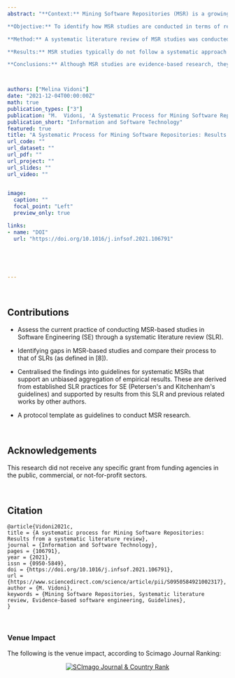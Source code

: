 ```yaml
---
abstract: "**Context:** Mining Software Repositories (MSR) is a growing area of Software Engineering (SE) research. Since their emergence in 2004, many investigations have analysed different aspects of these studies. However, there are no guidelines on how to conduct systematic MSR studies. There is a need to evaluate how MSR research is approached to provide a framework to do so systematically.<br />

**Objective:** To identify how MSR studies are conducted in terms of repository selection and data extraction. To uncover potential for improvement in directing systematic research and providing guidelines to do so.<br />

**Method:** A systematic literature review of MSR studies was conducted following the guidelines and template proposed by Mian et al. (which refines those provided by Kitchenham and Charters). These guidelines were extended and revised to provide a framework for systematic MSR studies.<br />

**Results:** MSR studies typically do not follow a systematic approach for repository selection, and many do not report selection or data extraction protocols. Furthermore, few manuscripts discuss threats to the study’s validity due to the selection or data extraction steps followed.<br />

**Conclusions:** Although MSR studies are evidence-based research, they seldom follow a systematic process. Hence, there is a need for guidelines on how to conduct systematic MSR studies. New guidelines and a template have been proposed, consolidating related studies in the MSR field and strategies for systematic literature reviews."



authors: ["Melina Vidoni"]
date: "2021-12-04T00:00:00Z"
math: true
publication_types: ["3"]
publication: "M.  Vidoni, 'A Systematic Process for Mining Software Repositories: Results from a Systematic Literature Review', _Information and Software Technology_, 2021. ISSN 0950-5849. DOI: 10.1016/j.infsof.2021.106791"
publication_short: "Information and Software Technology"
featured: true
title: "A Systematic Process for Mining Software Repositories: Results from a Systematic Literature Review"
url_code: ""
url_dataset: ""
url_pdf: ""
url_project: ""
url_slides: ""
url_video: ""

 
image:
  caption: ""
  focal_point: "Left"
  preview_only: true

links:
- name: "DOI"
  url: "https://doi.org/10.1016/j.infsof.2021.106791"
  
  

  

---
```





<br />

## Contributions

- Assess the current practice of conducting MSR-based studies in Software Engineering (SE) through a systematic literature review (SLR).

- Identifying gaps in MSR-based studies and compare their process to that of SLRs (as defined in [8]).

- Centralised the findings into guidelines for systematic MSRs that support an unbiased aggregation of empirical results. These are derived from established SLR practices for SE (Petersen's and Kitchenham's guidelines) and supported by results from this SLR and previous related works by other authors.

- A protocol template as guidelines to conduct MSR research.



<br />


## Acknowledgements

This research did not receive any specific grant from funding agencies in the public, commercial, or not-for-profit sectors.


<br />


## Citation
```
@article{Vidoni2021c,
title = {A systematic process for Mining Software Repositories: Results from a systematic literature review},
journal = {Information and Software Technology},
pages = {106791},
year = {2021},
issn = {0950-5849},
doi = {https://doi.org/10.1016/j.infsof.2021.106791},
url = {https://www.sciencedirect.com/science/article/pii/S0950584921002317},
author = {M. Vidoni},
keywords = {Mining Software Repositories, Systematic literature review, Evidence-based software engineering, Guidelines},
}
```


<br />

### Venue Impact

The following is the venue impact, according to Scimago Journal Ranking:

<div align="center"><a href="https://www.scimagojr.com/journalsearch.php?q=18732&amp;tip=sid&amp;exact=no" title="SCImago Journal &amp; Country Rank"><img border="0" src="https://www.scimagojr.com/journal_img.php?id=18732" alt="SCImago Journal &amp; Country Rank"  /></a></div>
